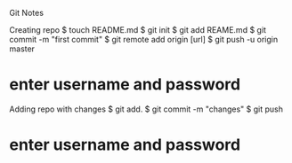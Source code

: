 Git Notes

Creating repo
$ touch README.md
$ git init
$ git add REAME.md
$ git commit -m "first commit"
$ git remote add origin [url]
$ git push -u origin master
# enter username and password

Adding repo with changes
$ git add.
$ git commit -m "changes"
$ git push
# enter username and password